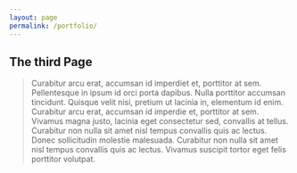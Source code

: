 ```yaml
---
layout: page
permalink: /portfolio/
---
```

## The third Page

> Curabitur arcu erat, accumsan id imperdiet et, porttitor at sem. Pellentesque in ipsum id orci porta dapibus. Nulla porttitor accumsan tincidunt. Quisque velit nisi, pretium ut lacinia in, elementum id enim. Curabitur arcu erat, accumsan id imperdie et, porttitor at sem. Vivamus magna justo, lacinia eget consectetur sed, convallis at tellus. Curabitur non nulla sit amet nisl tempus convallis quis ac lectus. Donec sollicitudin molestie malesuada. Curabitur non nulla sit amet nisl tempus convallis quis ac lectus. Vivamus suscipit tortor eget felis porttitor volutpat.
